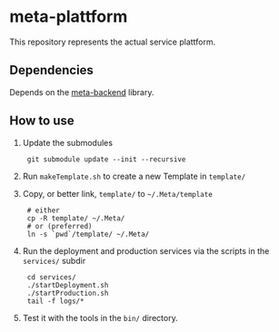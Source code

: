 # meta-plattform

This repository represents the actual service plattform.

## Dependencies
Depends on the [meta-backend](https://github.com/moddx/meta-backend) library.

## How to use
1. Update the submodules

        git submodule update --init --recursive

2. Run `makeTemplate.sh` to create a new Template in `template/`
3. Copy, or better link, `template/` to `~/.Meta/template`

        # either
        cp -R template/ ~/.Meta/
        # or (preferred)
        ln -s `pwd`/template/ ~/.Meta/

4. Run the deployment and production services via the scripts in the `services/` subdir

        cd services/
        ./startDeployment.sh
        ./startProduction.sh
        tail -f logs/*

5. Test it with the tools in the `bin/` directory.
